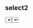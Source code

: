 

select2
-----------------------------
<select class="form-control select2" data-toggle="select2" name="supplier_id" required>
known width issue?

@include('tenant.includes.js.select2')

https://stackoverflow.com/questions/45276778/select2-not-responsive-width-larger-than-container
https://stackoverflow.com/questions/12683907/set-the-width-of-select2-input-through-angular-ui-directive

sweetlalert2 post confirmation
-----------------------------
where? sweet-alert2.txt
D:\laravel\anypo\resources\views\landlord\admin\invoices\generate.blade.php
D:\laravel\anypo\resources\views\tenant\invoices\invoices\add-to-po.blade.php

don't put inside any DIV. Only TD aa
<td>
<select class="form-control select2" data-toggle="select2" name="supplier_id" required>
</td>
2. confirmation on scss compile

Demo install limitation @if ($_setup->demo)
-----------------------------
1. app layout top 	<x-tenant.alerts.warning message="This is a Demo Instance" />
1. tenant sidebar Purchase
2. admin can not change password
2. user can not change profile password
3. can not deactivate user usercontrolle.destroy
	$setup = Setup::first();
	if ($setup->demo){
		return redirect()->route('dashboards.index')->with('error', config('akk.MSG_DEMO'));
	}


app.name or app_name
-----------------------------
Use: config('app.name') config('app.domain') config('app.url')
https://stackoverflow.com/questions/40026893/what-is-difference-between-use-envapp-env-configapp-env-or-appenviron
In Short & up-to-date 2022:
    use env() only in config files
    use App::environment() for checking the environment (APP_ENV in .env).
    use config('app.var') for all other env variables, ex: config('app.debug')

    create own config files for your own ENV variables. Example:
    In your .env:
    MY_VALUE=foo
    config('myconfig.myvalue') // will result in 'foo'
[2025-02-08 18:32:06] local.DEBUG: Value of config('app.name')=anypo.net
[2025-02-08 18:32:06] local.DEBUG: Value of env('APP_NAME')=anypo.net
[2025-02-08 18:32:06] local.DEBUG: Value of config('app.domain')=localhost
[2025-02-08 18:32:06] local.DEBUG: Value of env('APP_DOMAIN')=localhost
[2025-02-08 18:32:06] local.DEBUG: Value of config('app.url')=http://localhost:8000
[2025-02-08 18:32:06] local.DEBUG: Value of env('APP_URL')=http://localhost:8000
[2025-02-08 18:32:06] local.DEBUG: Value of config('app.asset_url')=
[2025-02-08 18:32:06] local.DEBUG: Value of env('ASSET_URL')=


time ago
-----------------------------
@php
	$timeAgo = Carbon\Carbon::parse($comment->comment_date)->ago();
@endphp
{{ $timeAgo }}


attachment file type and max size?
-----------------------------
1.namespace App\Helpers\Tenant\FileUpload\aws
$request->validate(['file_to_upload'	=> 'required|file|mimes:eml,msg,zip,rar,doc,docx,xls,xlsx,pdf,jpg,png|max:2048']);

2. resources\views\components\tenant\attachment\create.blade.php


Sample email and cell number
-----------------------------
(123) 456-7890
(###) ###-####
(000) 000-0000
example.org, example.net and example.com
you@example.com [email@example.com]
'facebook'			=> 'https://www.facebook.com/my.anyponet',
'linkedin'			=> 'https://www.linkedin.com/company/anypo-net',

// in help page
akk.	'SUPPORT_PHONE_NO'		=> '+8801911310509',
The standard screen resolution size for most modern monitors is 1920 x 1080 pixels, also known as Full HD or 1080p. However, higher resolutions like 2560 x 1440 (1440p) and 3840 x 2160 (4K) are becoming more common.


Step 3: Autoloading the Helper File
----------------------------------------
composer.json

"autoload": {
	"files": [
		"app/Helpers/Tenant/Akk.php"
	],
	...
},

"files": "app/Helpers/Tenant/Akk.php",
 you need to run composer dump-autoload to make sure that everything has been loaded.

add function to all model like standard who and when column
-------------------------------------------------------------
trait CreatedUpdatedBy trait AddCreatedUpdatedBy
class DeptBudget extends Model
{
	use HasFactory, AddCreatedUpdatedBy,CreatedUpdatedBy;


get current domain
https://tenancyforlaravel.com/docs/v3/tenants/
dd(tenant()->domains->first()->domain);

number formated
----------------------------------
https://laracasts.com/discuss/channels/laravel/laravel-convert-amount-in-digit-to-words?page=1&replyId=124593
enable this extension in php.ini by uncommenting this line: extension=ext/php_intl.dll
$f = new NumberFormatter("en", NumberFormatter::SPELLOUT);
use Illuminate\Support\Number;
CpControler.php

echo $f->format(1432);
Log::debug(Number::spell(8));
Log::debug(Number::spell(9));
Log::debug(Number::spell(10));


tiemzone
https://qcode.in/managing-users-timezone-in-laravel-app/
$table->string('timezone', 60);



-- jquery dropdown select
calculate-invoice-amount.blade.php
PoController.php
InvoiceController.php
-- note make sure to enter key in the first select like po_id or supplier_id
$data = Invoice::select('id','currency','summary','supplier_id','po_id')->with('supplier:id,name')->with('po:id,summary')->where('id', $id)->first();
$data = Po::select('id','currency','supplier_id')->with('supplier:id,name')->where('id', $id)->first();


enum. where? /config/App.php
as alias both entity and user role


aws mail
MAIL_MAILER=smtp
#MAIL_HOST=email-smtp.us-west-2.amazonaws.com
#MAIL_PORT=587
MAIL_HOST=smtp.mailtrap.io
MAIL_PORT=2525
MAIL_USERNAME=0d268833f949e9
MAIL_PASSWORD=5e092a96c2609f
MAIL_FROM_ADDR=i.khondker@hawarit.com
MAIL_FROM_NAME='HawarIT IT Portal'
MAIL_REPLYTO_ADDR=i.khondker@hawarit.com
MAIL_REPLYTO_NAME='HawarIT-IT'
MAIL_AUTO_EMBED_METHOD='attachment'
MAIL_TLS_VERIFY_PEER=true
